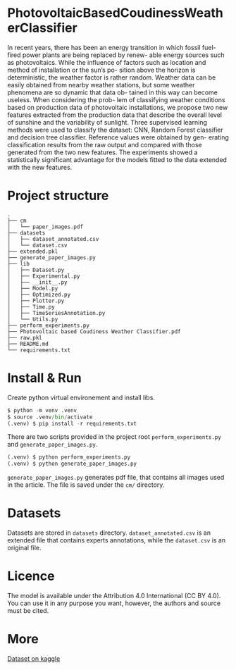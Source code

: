 # PhotovoltaicBasedCoudinessWeatherClassifier
In recent years, there has been an energy transition in
which fossil fuel-fired power plants are being replaced by renew-
able energy sources such as photovoltaics. While the influence of
factors such as location and method of installation or the sun’s po-
sition above the horizon is deterministic, the weather factor is rather
random. Weather data can be easily obtained from nearby weather
stations, but some weather phenomena are so dynamic that data ob-
tained in this way can become useless. When considering the prob-
lem of classifying weather conditions based on production data of
photovoltaic installations, we propose two new features extracted
from the production data that describe the overall level of sunshine
and the variability of sunlight. Three supervised learning methods
were used to classify the dataset: CNN, Random Forest classifier
and decision tree classifier. Reference values were obtained by gen-
erating classification results from the raw output and compared with
those generated from the two new features. The experiments showed
a statistically significant advantage for the models fitted to the data
extended with the new features.

# Project structure
```
.
├── cm
│   └── paper_images.pdf
├── datasets
│   ├── dataset_annotated.csv
│   └── dataset.csv
├── extended.pkl
├── generate_paper_images.py
├── lib
│   ├── Dataset.py
│   ├── Experimental.py
│   ├── __init__.py
│   ├── Model.py
│   ├── Optimized.py
│   ├── Plotter.py
│   ├── Time.py
│   ├── TimeSeriesAnnotation.py
│   └── Utils.py
├── perform_experiments.py
├── Photovoltaic based Coudiness Weather Classifier.pdf
├── raw.pkl
├── README.md
└── requirements.txt
```

# Install & Run

Create python virtual environement and install libs.
```python
$ python -m venv .venv
$ source .venv/bin/activate
(.venv) $ pip install -r requirements.txt
```
There are two scripts provided in the project root `perform_experiments.py` and `generate_paper_images.py`. 
```python
(.venv) $ python perform_experiments.py
(.venv) $ python generate_paper_images.py
```

`generate_paper_images.py` generates pdf file, that contains all images used in the article. The file is saved under the `cm/` directory.

# Datasets

Datasets are stored in `datasets` directory. `dataset_annotated.csv` is an extended file that contains experts annotations, while the `dataset.csv` is an original file. 

# Licence

The model is available under the Attribution 4.0 International (CC BY 4.0). You can use it 
in any purpose you want, however, the authors and source must be cited.

# More

[Dataset on kaggle](https://www.kaggle.com/datasets/kollosp/photovoltaic-dataset-with-weather-classification/data) 

